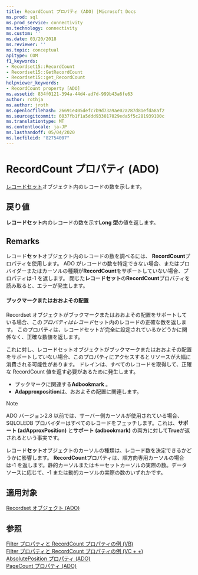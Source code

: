 ```yaml
---
title: RecordCount プロパティ (ADO) |Microsoft Docs
ms.prod: sql
ms.prod_service: connectivity
ms.technology: connectivity
ms.custom: ''
ms.date: 03/20/2018
ms.reviewer: ''
ms.topic: conceptual
apitype: COM
f1_keywords:
- Recordset15::RecordCount
- Recordset15::GetRecordCount
- Recordset15::get_RecordCount
helpviewer_keywords:
- RecordCount property [ADO]
ms.assetid: 834f0121-394a-44d4-ad7d-999b43a6fe63
author: rothja
ms.author: jroth
ms.openlocfilehash: 26691e405defc7b9d73a9ae02a287d81efda8af2
ms.sourcegitcommit: 6037fb1f1a5ddd933017029eda5f5c281939100c
ms.translationtype: MT
ms.contentlocale: ja-JP
ms.lasthandoff: 05/04/2020
ms.locfileid: "82754007"
---
```

# <a name="recordcount-property-ado"></a>RecordCount プロパティ (ADO)

[レコードセット](../../../ado/reference/ado-api/recordset-object-ado.md)オブジェクト内のレコードの数を示します。
  
## <a name="return-value"></a>戻り値

**レコードセット**内のレコードの数を示す**Long 型**の値を返します。
  
## <a name="remarks"></a>Remarks

レコード**セット**オブジェクト内のレコードの数を調べるには、 **RecordCount**プロパティを使用します。 ADO がレコードの数を特定できない場合、またはプロバイダーまたはカーソルの種類が**RecordCount**をサポートしていない場合、プロパティは-1 を返します。 閉じた**レコードセット**の**RecordCount**プロパティを読み取ると、エラーが発生します。

#### <a name="bookmarks-or-approximate-positioning"></a>ブックマークまたはおおよその配置

Recordset オブジェクトがブックマークまたはおおよその配置をサポートしている場合、この*プロパティはレコード*セット内のレコードの正確な数を返します。 このプロパティは、レコードセットが完全に設定されているかどうかに関係なく、正確な数値を返します。

これに対し、レコードセットオブジェクトがブックマークまたはおおよその配置をサポートし*てい*ない場合、このプロパティにアクセスするとリソースが大幅に消費される可能性があります。 ドレインは、すべてのレコードを取得して、正確な RecordCount 値を返す必要があるために発生します。

- ブックマークに関連する**Adbookmark** 。
- **Adapproxposition**は、おおよその配置に関連します。

> [!NOTE]
> ADO バージョン2.8 以前では、サーバー側カーソルが使用されている場合、SQLOLEDB プロバイダーはすべてのレコードをフェッチします。これは、**サポート (adApproxPosition)** と**サポート (adbookmark)** の両方に対して**True**が返されるという事実です。
  
レコード**セット**オブジェクトのカーソルの種類は、レコード数を決定できるかどうかに影響します。 **RecordCount**プロパティは、順方向専用カーソルの場合は-1 を返します。静的カーソルまたはキーセットカーソルの実際の数。データソースに応じて、-1 または動的カーソルの実際の数のいずれかです。
  
## <a name="applies-to"></a>適用対象

[Recordset オブジェクト (ADO)](../../../ado/reference/ado-api/recordset-object-ado.md)  
  
## <a name="see-also"></a>参照

[Filter プロパティと RecordCount プロパティの例 (VB)](../../../ado/reference/ado-api/filter-and-recordcount-properties-example-vb.md)   
[Filter プロパティと RecordCount プロパティの例 (VC + +)](../../../ado/reference/ado-api/filter-and-recordcount-properties-example-vc.md)   
[AbsolutePosition プロパティ (ADO)](../../../ado/reference/ado-api/absoluteposition-property-ado.md)   
[PageCount プロパティ (ADO)](../../../ado/reference/ado-api/pagecount-property-ado.md)
